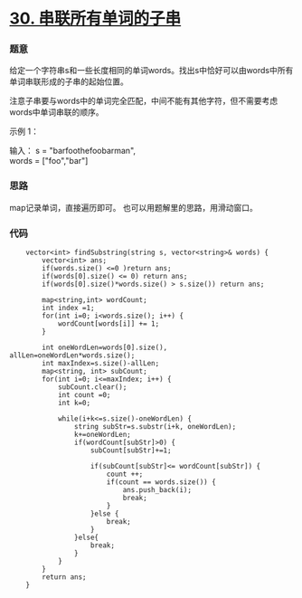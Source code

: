 # [30. 串联所有单词的子串](https://leetcode-cn.com/problems/substring-with-concatenation-of-all-words/)
### 题意
给定一个字符串s和一些长度相同的单词words。找出s中恰好可以由words中所有单词串联形成的子串的起始位置。

注意子串要与words中的单词完全匹配，中间不能有其他字符，但不需要考虑words中单词串联的顺序。

示例 1：

输入：
  s = "barfoothefoobarman",  
  words = ["foo","bar"]
### 思路
map记录单词，直接遍历即可。
也可以用题解里的思路，用滑动窗口。
### 代码
```cgo
    vector<int> findSubstring(string s, vector<string>& words) {
        vector<int> ans;
        if(words.size() <=0 )return ans;
        if(words[0].size() <= 0) return ans;
        if(words[0].size()*words.size() > s.size()) return ans;

        map<string,int> wordCount;
        int index =1;
        for(int i=0; i<words.size(); i++) {
            wordCount[words[i]] += 1;
        }

        int oneWordLen=words[0].size(), allLen=oneWordLen*words.size();
        int maxIndex=s.size()-allLen;
        map<string, int> subCount;
        for(int i=0; i<=maxIndex; i++) {
            subCount.clear();
            int count =0;
            int k=0;

            while(i+k<=s.size()-oneWordLen) {
                string subStr=s.substr(i+k, oneWordLen);
                k+=oneWordLen;
                if(wordCount[subStr]>0) {
                    subCount[subStr]+=1;

                    if(subCount[subStr]<= wordCount[subStr]) {
                        count ++;
                        if(count == words.size()) {
                            ans.push_back(i);
                            break;
                        }
                    }else {
                        break;
                    }
                }else{
                    break;
                }
            }
        }
        return ans;
    }
```